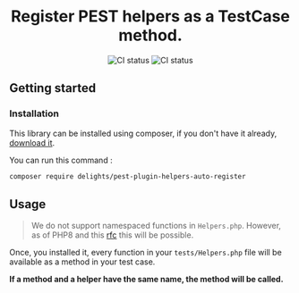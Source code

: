 <div style="text-align: center">

# Register PEST helpers as a TestCase method.
![CI status](https://github.com/felixdorn/pest-plugin-auto-helpers/workflows/Tests/badge.svg)
![CI status](https://github.com/felixdorn/pest-plugin-auto-helpers/workflows/Formats/badge.svg)

</div>

## Getting started

### Installation
This library can be installed using composer, if you don't have it already, [download it](https://getcomposer.org/download).

You can run this command :
```bash
composer require delights/pest-plugin-helpers-auto-register
```

## Usage
> We do not support namespaced functions in `Helpers.php`. However, as of PHP8 and this [rfc](https://wiki.php.net/rfc/namespaced_names_as_token) this will be possible.

Once, you installed it, every function in your `tests/Helpers.php` file will be available as a method in your test case.

**If a method and a helper have the same name, the method will be called.**
